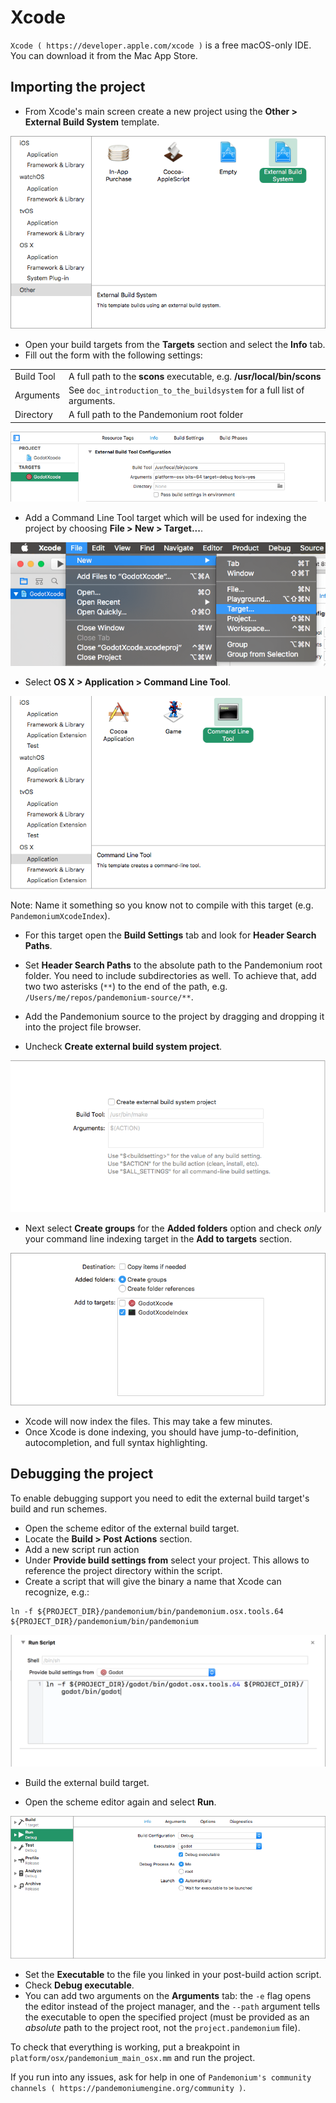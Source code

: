 
# Xcode

`Xcode ( https://developer.apple.com/xcode )` is a free macOS-only IDE. You can 
download it from the Mac App Store.

## Importing the project

- From Xcode's main screen create a new project using the **Other > External Build System** template.

![](img/xcode_1_create_external_build_project.png)

- Open your build targets from the **Targets** section and select the **Info** tab.
- Fill out the form with the following settings:

|            |                                                                              |
|------------|------------------------------------------------------------------------------|
| Build Tool | A full path to the **scons** executable, e.g. **/usr/local/bin/scons**       |
| Arguments  | See `doc_introduction_to_the_buildsystem` for a full list of arguments.      |
| Directory  | A full path to the Pandemonium root folder                                   |


![](img/xcode_2_configure_scons.png)

- Add a Command Line Tool target which will be used for indexing the project by
  choosing **File > New > Target...**.

![](img/xcode_3_add_new_target.png)

- Select **OS X > Application > Command Line Tool**.

![](img/xcode_4_select_command_line_target.png)

Note:
 Name it something so you know not to compile with this target (e.g. `PandemoniumXcodeIndex`).

- For this target open the **Build Settings** tab and look for **Header Search Paths**.
- Set **Header Search Paths** to the absolute path to the Pandemonium root folder. You need to
  include subdirectories as well. To achieve that, add two two asterisks (`**`) to the 
  end of the path, e.g. `/Users/me/repos/pandemonium-source/**`.

- Add the Pandemonium source to the project by dragging and dropping it into the project file browser.
- Uncheck **Create external build system project**.

![](img/xcode_5_after_add_pandemonium_source_to_project.png)

- Next select **Create groups** for the **Added folders** option and check *only* 
  your command line indexing target in the **Add to targets** section.

![](img/xcode_6_after_add_pandemonium_source_to_project_2.png)

- Xcode will now index the files. This may take a few minutes.
- Once Xcode is done indexing, you should have jump-to-definition,
  autocompletion, and full syntax highlighting.

## Debugging the project

To enable debugging support you need to edit the external build target's build and run schemes.

- Open the scheme editor of the external build target.
- Locate the **Build > Post Actions** section.
- Add a new script run action
- Under **Provide build settings from** select your project. This allows to reference 
  the project directory within the script.
- Create a script that will give the binary a name that Xcode can recognize, e.g.:

```
ln -f ${PROJECT_DIR}/pandemonium/bin/pandemonium.osx.tools.64 ${PROJECT_DIR}/pandemonium/bin/pandemonium
```

![](img/xcode_7_setup_build_post_action.png)

- Build the external build target.

- Open the scheme editor again and select **Run**.

![](img/xcode_8_setup_run_scheme.png)

- Set the **Executable** to the file you linked in your post-build action script.
- Check **Debug executable**.
- You can add two arguments on the **Arguments** tab:
  the `-e` flag opens the editor instead of the project manager, and the `--path` argument
  tells the executable to open the specified project (must be provided as an *absolute* path 
  to the project root, not the `project.pandemonium` file).

To check that everything is working, put a breakpoint in `platform/osx/pandemonium_main_osx.mm` and
run the project.

If you run into any issues, ask for help in one of
`Pandemonium's community channels ( https://pandemoniumengine.org/community )`.
